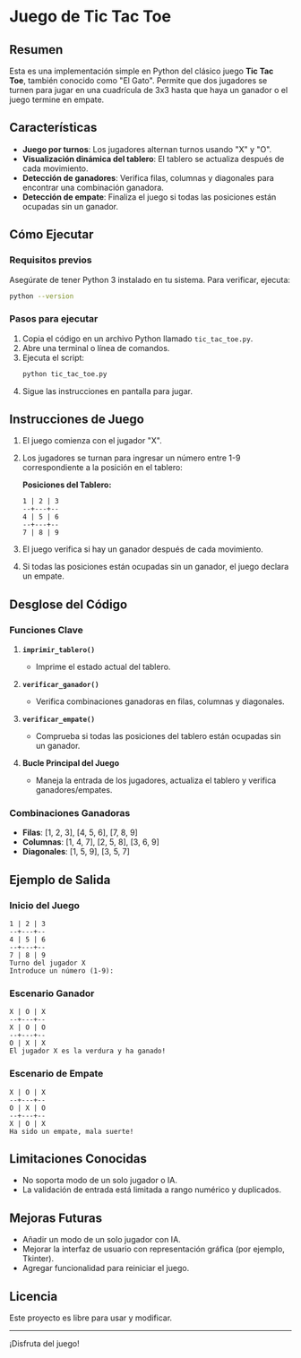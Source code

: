 # Juego de Tic Tac Toe

## Resumen
Esta es una implementación simple en Python del clásico juego **Tic Tac Toe**, también conocido como "El Gato". Permite que dos jugadores se turnen para jugar en una cuadrícula de 3x3 hasta que haya un ganador o el juego termine en empate.

## Características
- **Juego por turnos**: Los jugadores alternan turnos usando "X" y "O".
- **Visualización dinámica del tablero**: El tablero se actualiza después de cada movimiento.
- **Detección de ganadores**: Verifica filas, columnas y diagonales para encontrar una combinación ganadora.
- **Detección de empate**: Finaliza el juego si todas las posiciones están ocupadas sin un ganador.

## Cómo Ejecutar

### Requisitos previos
Asegúrate de tener Python 3 instalado en tu sistema. Para verificar, ejecuta:
```bash
python --version
```

### Pasos para ejecutar
1. Copia el código en un archivo Python llamado `tic_tac_toe.py`.
2. Abre una terminal o línea de comandos.
3. Ejecuta el script:
   ```bash
   python tic_tac_toe.py
   ```
4. Sigue las instrucciones en pantalla para jugar.

## Instrucciones de Juego
1. El juego comienza con el jugador "X".
2. Los jugadores se turnan para ingresar un número entre 1-9 correspondiente a la posición en el tablero:

   **Posiciones del Tablero:**
   ```
   1 | 2 | 3
   --+---+--
   4 | 5 | 6
   --+---+--
   7 | 8 | 9
   ```
3. El juego verifica si hay un ganador después de cada movimiento.
4. Si todas las posiciones están ocupadas sin un ganador, el juego declara un empate.

## Desglose del Código

### Funciones Clave
1. **`imprimir_tablero()`**
   - Imprime el estado actual del tablero.

2. **`verificar_ganador()`**
   - Verifica combinaciones ganadoras en filas, columnas y diagonales.

3. **`verificar_empate()`**
   - Comprueba si todas las posiciones del tablero están ocupadas sin un ganador.

4. **Bucle Principal del Juego**
   - Maneja la entrada de los jugadores, actualiza el tablero y verifica ganadores/empates.

### Combinaciones Ganadoras
- **Filas**: [1, 2, 3], [4, 5, 6], [7, 8, 9]
- **Columnas**: [1, 4, 7], [2, 5, 8], [3, 6, 9]
- **Diagonales**: [1, 5, 9], [3, 5, 7]

## Ejemplo de Salida
### Inicio del Juego
```
1 | 2 | 3
--+---+--
4 | 5 | 6
--+---+--
7 | 8 | 9
Turno del jugador X
Introduce un número (1-9):
```

### Escenario Ganador
```
X | O | X
--+---+--
X | O | O
--+---+--
O | X | X
El jugador X es la verdura y ha ganado!
```

### Escenario de Empate
```
X | O | X
--+---+--
O | X | O
--+---+--
X | O | X
Ha sido un empate, mala suerte!
```

## Limitaciones Conocidas
- No soporta modo de un solo jugador o IA.
- La validación de entrada está limitada a rango numérico y duplicados.

## Mejoras Futuras
- Añadir un modo de un solo jugador con IA.
- Mejorar la interfaz de usuario con representación gráfica (por ejemplo, Tkinter).
- Agregar funcionalidad para reiniciar el juego.

## Licencia
Este proyecto es libre para usar y modificar.

---
¡Disfruta del juego!